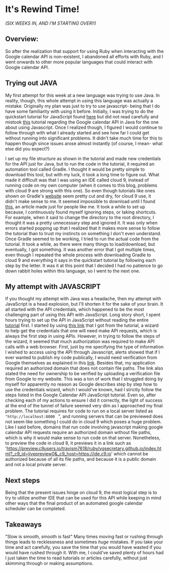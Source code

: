 
# It's Rewind Time! 
*(SIX WEEKS IN, AND I'M STARTING OVER!!)*


 
## Overview:
So after the realization that support for using Ruby when interacting with the Google calendar API is non-existent, I abandoned all efforts with Ruby, and I went onwards to other more popular languages that could interact with Google calendar API.  


## Trying out JAVA 
My first attempt for this week at a new language was trying to use Java. In reality, though, this whole attempt in using this language was actually a mistake. Originally my plan was just to try to use javascript- being that I do have some familiarity with using it before. Initially, I was trying to do the quickstart tutorial for JavaScript found [here](https://developers.google.com/calendar/quickstart/js) but did not read carefully and mistook [this](https://developers.google.com/calendar/quickstart/java) tutorial regarding the Google calendar API in Java for the one about using Javascript. Once I realized though, I figured I would continue to follow through with what I already started and see how far I could get without running into significant problems. 
It didn't take much time for this to happen though since issues arose almost instantly (of course, I mean- what else did you expect?)

I set up my file structure as shown in the tutorial and made new credentials for the API just for Java, but to run the code in the tutorial, it required an automation tool called Gradle. I thought it would be pretty simple to download this tool, but with my luck, it took a long time to figure out. What made it difficult was that I was using an IDE called cloud 9, instead of running code on my own computer (when it comes to this blog, problems with cloud 9 are strong with this one). So even though tutorials like ones shown on Gradle's [website](https://gradle.org/install/) seem pretty cut and dry, for cloud 9 use, it didn't make sense to me. It seemed impossible to download until I found [this](https://seenukarthi.com/clould9/2014/08/31/gradle-in-cloud9-ide/), an article made just for people like me. It took a while to set up because, I continuously found myself ignoring steps, or taking shortcuts. For example, when it said to change the directory to the root directory, I thought it was a pretty unnecessary step and ignored it. It was only when errors started popping up that I realized that it makes more sense to follow the tutorial than to trust my instincts on something I don't even understand. Once Gradle seemed to be working, I tried to run the actual code from the tutorial. It took a while, as there were many things to load/download, but eventually, I got something. 
It was another error that I got multiple times, even though I repeated the whole process with downloading Gradle to cloud 9 and everything it says in the quickstart tutorial by following each step by the letter. It was it at this point that I decided I had no patience to go down rabbit holes within this language, so I went to the next one.  

## My attempt with JAVASCRIPT
If you thought my attempt with Java was a headache, then my attempt with JavaScript is a head explosion, but I'll shorten it for the sake of your brain. It all started with the API credentials, which happened to be the most challenging part of using this API with JavaScript. Long story short, I spent hours trying to set up the API in JavaScript without reading the entire [tutorial](https://developers.google.com/calendar/quickstart/js) first. I started by using [this link](https://console.developers.google.com/start/api?id=calendar) that I got from the tutorial, a wizard to help get the credentials that one will need make API requests, which is always the first step in using APIs. However, in trying to follow the steps of the wizard, it seemed that much authorization was required to make API calls with a web browser. First, just by me specifying the type of information I wished to access using the API through Javascript, alerts showed that if I ever wanted to publish my code publically, I would need verification from Google themselves as explained in this [link](https://support.google.com/cloud/answer/7454865?hl=en). Besides that, my application required an authorized domain that does not contain file paths. The link also stated the need for ownership to be verified by uploading a verification file from Google to my website. This was a ton of work that I struggled doing by myself for apparently no reason as Google describes step by step how to use the credentials wizard, which I would've known, had I strictly follow the steps listed in the Google Calendar API JavaScript tutorial. Even so, after checking each of my actions to ensure I did it correctly, the light of success at the end of the tunnel of failure seemed very dim as I approached my final problem. The tutorial requires for code to run on a local server listed as `"http://localhost:8000 ` ", and running servers that can be previewed does not seem like something I could do in cloud 9 which poses a huge problem. Like I said before, domains that run code involving javascript making google calendar API requests require an authorized domain without file paths, which is why it would make sense to run code on that server. Nonetheless, to preview the code in cloud 9, it previews it in a link such as 'https://preview.c9users.io/travism7618/ruby/vgsecretary.github.io/index.html?_c9_id=livepreview0&_c9_host=https://ide.c9.io' which cannot be authorized because of all its file paths, and because it is a public domain and not a local private server. 



## Next steps
Being that the present issues hinge on cloud 9, the most logical step is to try to utilize another IDE that can be used for this API while keeping in mind other ways that the final product of an automated google calendar scheduler can be completed. 

## Takeaways

"Slow is smooth, smooth is fast"
Many times moving fast or rushing through things leads to recklessness and sometimes _huge_ mistakes. If you take your time and act carefully, you save the time that you would have wasted if you would have rushed through it. With me, I could've saved plenty of hours had I just taken the time to read tutorials or articles carefully, without just skimming through or making assumptions.
